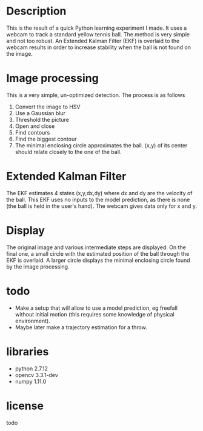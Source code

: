 # Description

This is the result of a quick Python learning experiment I made. It uses a webcam to track a standard yellow tennis ball. The method is very simple and not too robust. An Extended Kalman Filter (EKF) is overlaid to the webcam results in order to increase stability when the ball is not found on the image.


# Image processing

This is a very simple, un-optimized detection. The process is as follows

1. Convert the image to HSV
2. Use a Gaussian blur
3. Threshold the picture
4. Open and close
5. Find contours
6. Find the biggest contour
7. The minimal enclosing circle approximates the ball. (x,y) of its center should relate closely to the one of the ball.


# Extended Kalman Filter

The EKF estimates 4 states (x,y,dx,dy) where dx and dy are the velocity of the ball. This EKF uses no inputs to the model prediction, as there is none (the ball is held in the user's hand). The webcam gives data only for x and y.



# Display 

The original image and various intermediate steps are displayed. On the final one, a small circle with the estimated position of the ball through the EKF is overlaid. A larger circle displays the minimal enclosing circle found by the image processing.


# todo

- Make a setup that will allow to use a model prediction, eg freefall without initial motion (this requires some knowledge of physical environment). 
- Maybe later make a trajectory estimation for a throw.


# libraries

- python 2.7.12 
- opencv 3.3.1-dev
- numpy 1.11.0

# license

todo

